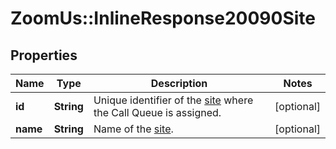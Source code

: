 # ZoomUs::InlineResponse20090Site

## Properties
Name | Type | Description | Notes
------------ | ------------- | ------------- | -------------
**id** | **String** | Unique identifier of the [site](https://support.zoom.us/hc/en-us/articles/360020809672-Managing-Multiple-Sites) where the Call Queue is assigned.  | [optional] 
**name** | **String** | Name of the [site](https://support.zoom.us/hc/en-us/articles/360020809672-Managing-Multiple-Sites). | [optional] 


